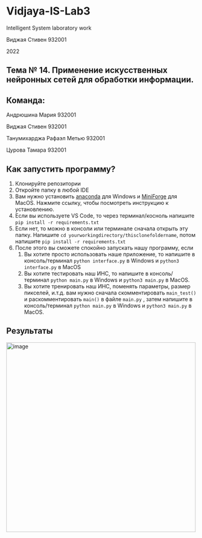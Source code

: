 # Vidjaya-IS-Lab3
Intelligent System laboratory work

Виджая Стивен 932001

2022
## Тема № 14. Применение искусственных нейронных сетей для обработки информации.
## Команда:
Андрюшина Мария 932001

Виджая Стивен 932001

Танумихарджа Рафаэл Метью 932001

Цурова Тамара 932001

## Как запустить программу?
1. Клонируйте репозитории
2. Откройте папку в любой IDE
3. Вам нужно установить [anaconda](https://docs.anaconda.com/anaconda/install/windows/) для Windows и [MiniForge](https://github.com/conda-forge/miniforge) для MacOS. Нажмите ссылку, чтобы посмотреть инструкцию к установлению.
4. Если вы используете VS Code, то через терминал/косноль напишите ```pip install -r requirements.txt```
5. Если нет, то можно в консоли или терминале сначала открыть эту папку. Напишите ```cd yourworkingdirectory/thisclonefoldername```, потом напишите ```pip install -r requirements.txt```
6. После этого вы сможете спокойно запускать нашу программу, если 
   1. Вы хотите просто использовать наше приложение, то напишите в консоль/терминал ```python interface.py``` в Windows и ```python3 interface.py``` в MacOS 
   2. Вы хотите тестировать наш ИНС, то напишите в консоль/терминал ```python main.py``` в Windows и ```python3 main.py``` в MacOS.
   3. Вы хотите тренировать наш ИНС, поменять параметры, размер пикселей, и.т.д. вам нужно сначала скомментировать ```main_test()``` и раскомментировать ```main()``` в файле ```main.py``` , затем напишите в консоль/терминал ```python main.py``` в Windows и ```python3 main.py``` в MacOS.


## Результаты
<img width="502" alt="image" src="https://user-images.githubusercontent.com/80201768/169354520-82d80f4b-05a7-4474-8d77-370f69d229a4.png">
